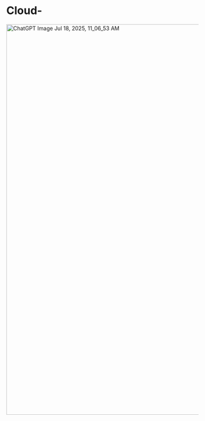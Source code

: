 # Cloud-
<img width="1536" height="1024" alt="ChatGPT Image Jul 18, 2025, 11_06_53 AM" src="https://github.com/user-attachments/assets/8e23c835-261a-44d0-bd48-2b1eaa8883f7" />
